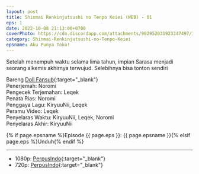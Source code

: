 ```yaml
---
layout: post
title: Shinmai Renkinjutsushi no Tenpo Keiei (WEB) - 01
eps: 1
date: 2022-10-08 21:13:00+0700
coverPhoto: https://cdn.discordapp.com/attachments/902952031923347497/1027961341991977071/unknown.png
category: Shinmai-Renkinjutsushi-no-Tenpo-Keiei
epsname: Aku Punya Toko!
---
```


Setelah menempuh waktu selama lima tahun, impian Sarasa menjadi seorang alkemis akhirnya terwujud.
Selebihnya bisa tonton sendiri

Bareng [Doll Fansub](https://www.perpusindo.info/user/Leqek){:target="_blank"}<br>
Penerjemah: Noromi<br>
Pengecek Terjemahan: Leqek<br>
Penata Rias: Noromi<br>
Penggaya Lagu: KiryuuNii, Leqek<br>
Peramu Video: Leqek<br>
Penyelaras Waktu: KiryuuNii, Leqek, Noromi<br>
Penyelaras Akhir: KiryuuNii<br>

{% if page.epsname %}Episode {{ page.eps }}: {{ page.epsname }}{% elsif page.eps %}Unduh{% endif %}

---
- 1080p: [PerpusIndo](https://www.perpusindo.info/berkas/qldcxixU){:target="_blank"}<br>
- 720p: [PerpusIndo](https://www.perpusindo.info/berkas/EpAnKKFq){:target="_blank"}
